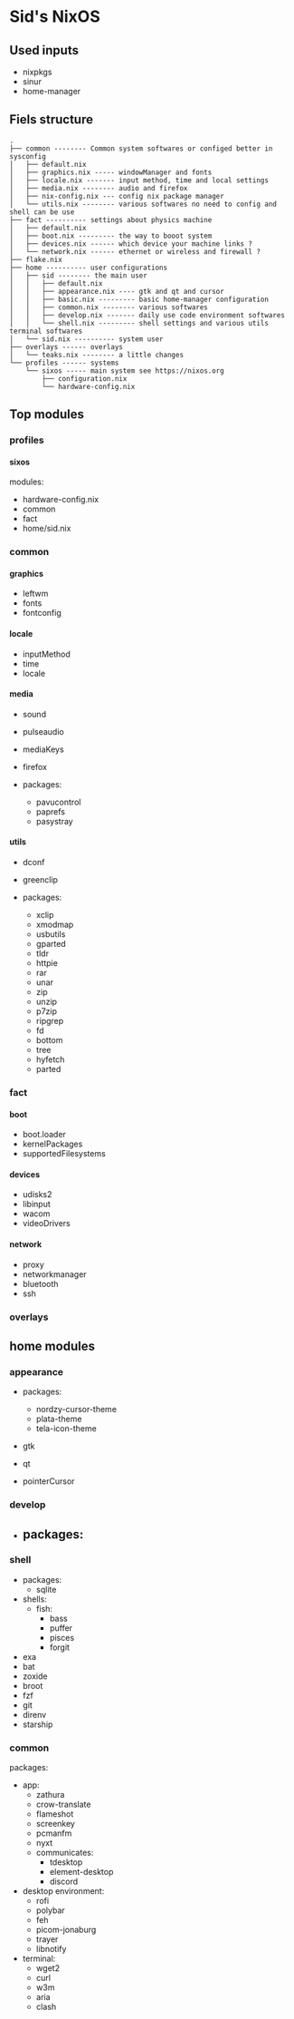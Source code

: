 # Sid's NixOS

## Used inputs

- nixpkgs
- sinur
- home-manager
<!-- - emacs-overlay -->

## Fiels structure
```
.
├── common -------- Common system softwares or configed better in sysconfig
│   ├── default.nix
│   ├── graphics.nix ----- windowManager and fonts
│   ├── locale.nix ------- input method, time and local settings
│   ├── media.nix -------- audio and firefox
│   ├── nix-config.nix --- config nix package manager
│   └── utils.nix -------- various softwares no need to config and shell can be use
├── fact ---------- settings about physics machine
│   ├── default.nix
│   ├── boot.nix --------- the way to booot system
│   ├── devices.nix ------ which device your machine links ?
│   └── network.nix ------ ethernet or wireless and firewall ?
├── flake.nix
├── home ---------- user configurations
│   ├── sid -------- the main user
│   │   ├── default.nix
│   │   ├── appearance.nix ---- gtk and qt and cursor
│   │   ├── basic.nix --------- basic home-manager configuration
│   │   ├── common.nix -------- various softwares
│   │   ├── develop.nix ------- daily use code environment softwares
│   │   └── shell.nix --------- shell settings and various utils terminal softwares
│   └── sid.nix ---------- system user
├── overlays ------ overlays
│   └── teaks.nix -------- a little changes
└── profiles ------ systems
    └── sixos ----- main system see https://nixos.org
        ├── configuration.nix
        └── hardware-config.nix
```

## Top modules

### profiles

#### sixos

modules:
- hardware-config.nix
- common
- fact
- home/sid.nix

### common

#### graphics

- leftwm
- fonts
- fontconfig

#### locale

- inputMethod
- time
- locale

#### media

- sound
- pulseaudio
- mediaKeys
- firefox

- packages:
  - pavucontrol
  - paprefs
  - pasystray

#### utils

- dconf
- greenclip

- packages:
  - xclip
  - xmodmap
  - usbutils
  - gparted
  - tldr
  - httpie
  - rar
  - unar
  - zip
  - unzip
  - p7zip
  - ripgrep
  - fd
  - bottom
  - tree
  - hyfetch
  - parted

### fact

#### boot

- boot.loader
- kernelPackages
- supportedFilesystems

#### devices

- udisks2
- libinput
- wacom
- videoDrivers

#### network

- proxy
- networkmanager
- bluetooth
- ssh

### overlays


## home modules

### appearance

- packages:
  - nordzy-cursor-theme
  - plata-theme
  - tela-icon-theme

- gtk
- qt
- pointerCursor

### develop

- packages:
  - 

### shell

- packages:
  - sqlite
- shells:
  - fish:
    - bass
    - puffer
    - pisces
    - forgit
- exa
- bat
- zoxide
- broot
- fzf
- git
- direnv
- starship

### common

packages:
- app:
  - zathura
  - crow-translate
  - flameshot
  - screenkey
  - pcmanfm
  - nyxt
  - communicates:
    - tdesktop
    - element-desktop
    - discord
- desktop environment:
  - rofi
  - polybar
  - feh
  - picom-jonaburg
  - trayer
  - libnotify
- terminal:
  - wget2
  - curl
  - w3m
  - aria
  - clash
